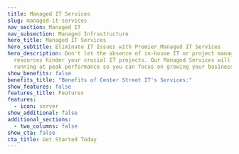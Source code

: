 ```yaml
---
title: Managed IT Services
slug: managed-it-services
nav_section: Managed IT
nav_subsection: Managed Infrastructure
hero_title: Managed IT Services
hero_subtitle: Eliminate IT Issues with Premier Managed IT Services
hero_description: Don't let the absence of in-house IT or project management
  resources hinder your crucial IT projects. Our Managed Services will keep you
  running at peak performance so you can focus on growing your business.
show_benefits: false
benefits_title: "Benefits of Center Street IT's Services:"
show_features: false
features_title: Features
features:
  - icon: server
show_additional: false
additional_sections:
  - two_columns: false
show_cta: false
cta_title: Get Started Today
---
```

